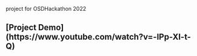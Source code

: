 project for OSDHackathon 2022

<h2>[Project Demo](https://www.youtube.com/watch?v=-lPp-XI-t-Q)</h2>
